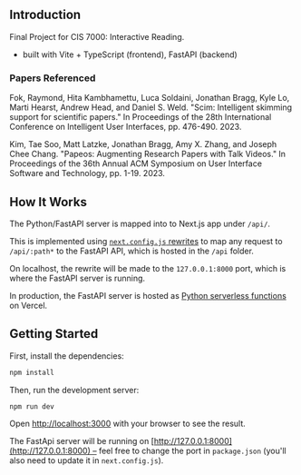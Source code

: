 ## Introduction

Final Project for CIS 7000: Interactive Reading. 

- built with Vite + TypeScript (frontend), FastAPI (backend)

### Papers Referenced

Fok, Raymond, Hita Kambhamettu, Luca Soldaini, Jonathan Bragg, Kyle Lo, Marti Hearst, Andrew Head, and Daniel S. Weld. "Scim: Intelligent skimming support for scientific papers." In Proceedings of the 28th International Conference on Intelligent User Interfaces, pp. 476-490. 2023.

Kim, Tae Soo, Matt Latzke, Jonathan Bragg, Amy X. Zhang, and Joseph Chee Chang. "Papeos: Augmenting Research Papers with Talk Videos." In Proceedings of the 36th Annual ACM Symposium on User Interface Software and Technology, pp. 1-19. 2023.

## How It Works

The Python/FastAPI server is mapped into to Next.js app under `/api/`.

This is implemented using [`next.config.js` rewrites](https://github.com/digitros/nextjs-fastapi/blob/main/next.config.js) to map any request to `/api/:path*` to the FastAPI API, which is hosted in the `/api` folder.

On localhost, the rewrite will be made to the `127.0.0.1:8000` port, which is where the FastAPI server is running.

In production, the FastAPI server is hosted as [Python serverless functions](https://vercel.com/docs/concepts/functions/serverless-functions/runtimes/python) on Vercel.

## Getting Started

First, install the dependencies:

```bash
npm install
```

Then, run the development server:

```bash
npm run dev
```

Open [http://localhost:3000](http://localhost:3000) with your browser to see the result.

The FastApi server will be running on [http://127.0.0.1:8000](http://127.0.0.1:8000) – feel free to change the port in `package.json` (you'll also need to update it in `next.config.js`).
